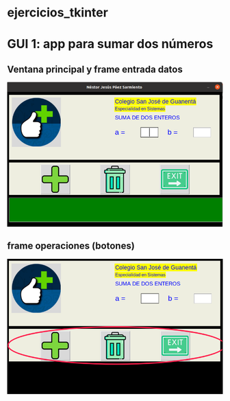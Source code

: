 # ejercicios_tkinter

# GUI 1: app para sumar dos números

## Ventana principal y frame entrada datos

![ventana principal y frame entrada](ventana_principal.png "ventana principal y frame entrada")

## frame operaciones (botones)

![frame operaciones](frameoperaciones.png "frame operaciones")